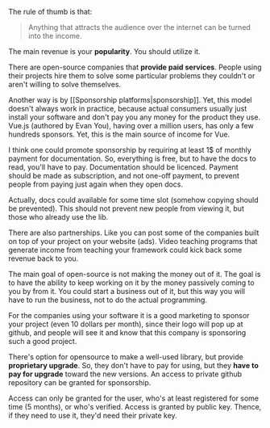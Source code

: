 The rule of thumb is that:

> Anything that attracts the audience over the internet can be turned into the income.

The main revenue is your **popularity**. You should utilize it.

There are open-source companies that **provide paid services**. People using their projects hire them to solve some particular problems they couldn't or aren't willing to solve themselves.

Another way is by [[Sponsorship platforms|sponsorship]]. Yet, this model doesn't always work in practice, because actual consumers usually just install your software and don't pay you any money for the product they use. Vue.js (authored by Evan You), having over a million users, has only a few hundreds sponsors. Yet, this is the main source of income for Vue.

I think one could promote sponsorship by requiring at least 1$ of monthly payment for documentation. So, everything is free, but to have the docs to read, you'll have to pay. Documentation should be licenced. Payment should be made as subscription, and not one-off payment, to prevent people from paying just again when they open docs.

Actually, docs could available for some time slot (somehow copying should be prevented). This should not prevent new people from viewing it, but those who already use the lib.

There are also partnerships. Like you can post some of the companies built on top of your project on your website (ads). Video teaching programs that generate income from teaching your framework could kick back some revenue back to you.

The main goal of open-source is not making the money out of it. The goal is to have the ability to keep working on it by the money passively coming to you by from it. You could start a business out of it, but this way you will have to run the business, not to do the actual programming.

For the companies using your software it is a good marketing to sponsor your project (even 10 dollars per month), since their logo will pop up at github, and people will see it and know that this company is sponsoring such a good project.

There's option for opensource to make a well-used library, but provide **proprietary upgrade**. So, they don't have to pay for using, but they **have to pay for upgrade** toward the new versions. An access to private github repository can be granted for sponsorship.

Access can only be granted for the user, who's at least registered for some time (5 months), or who's verified. Access is granted by public key. Thence, if they need to use it, they'd need their private key.